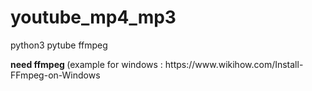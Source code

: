 # youtube_mp4_mp3
<p>python3 pytube ffmpeg</p>
<p><strong>need ffmpeg </strong>(example for windows : https://www.wikihow.com/Install-FFmpeg-on-Windows </p>
